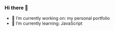 ### Hi there 👋

- 🔭 I’m currently working on: my personal portfolio
- 🌱 I’m currently learning: JavaScript 
